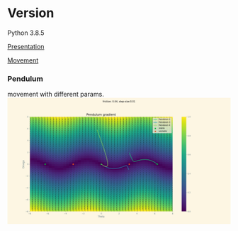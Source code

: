 # Version
Python 3.8.5

[Presentation]([https://www.youtube.com/watch?v=BcFFK_yZHvA](https://www.youtube.com/watch?v=BcFFK_yZHvA&list=PLy7rFP8-flIqwtwGc9D96wlUJu_QB5LMJ&index=5))

[Movement](https://www.youtube.com/watch?v=9v-Jx1Bk_D0)

### Pendulum
movement with different params.
![Picture](./modules/pendulum.jpg)
